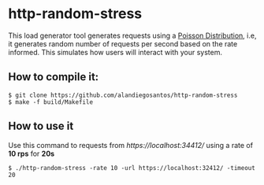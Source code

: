 # http-random-stress

This load generator tool generates requests using a [Poisson Distribution](https://en.wikipedia.org/wiki/Poisson_distribution), i.e, it generates random number of requests per second based on the rate informed. This simulates how users will interact with your system.

## How to compile it:

```
$ git clone https://github.com/alandiegosantos/http-random-stress
$ make -f build/Makefile
```

## How to use it

Use this command to requests from *https://localhost:34412/* using a rate of **10 rps** for **20s**
```
$ ./http-random-stress -rate 10 -url https://localhost:32412/ -timeout 20
```